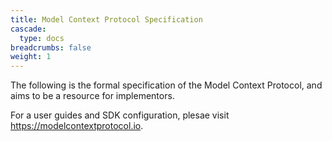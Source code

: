 ```yaml
---
title: Model Context Protocol Specification
cascade:
  type: docs
breadcrumbs: false
weight: 1
---
```

The following is the formal specification of the Model Context Protocol, and aims
to be a resource for implementors.

For a user guides and SDK configuration, plesae visit https://modelcontextprotocol.io.
